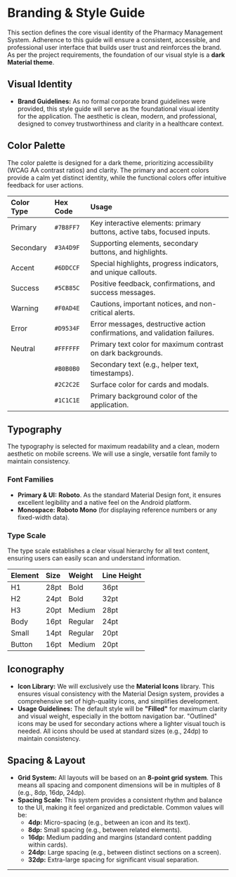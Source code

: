# Branding & Style Guide

<!--docs/front-end-spec/[title].md-->

This section defines the core visual identity of the Pharmacy Management System. Adherence to this guide will ensure a consistent, accessible, and professional user interface that builds user trust and reinforces the brand. As per the project requirements, the foundation of our visual style is a **dark Material theme**.

## Visual Identity

*   **Brand Guidelines:** As no formal corporate brand guidelines were provided, this style guide will serve as the foundational visual identity for the application. The aesthetic is clean, modern, and professional, designed to convey trustworthiness and clarity in a healthcare context.

## Color Palette

The color palette is designed for a dark theme, prioritizing accessibility (WCAG AA contrast ratios) and clarity. The primary and accent colors provide a calm yet distinct identity, while the functional colors offer intuitive feedback for user actions.

| Color Type | Hex Code | Usage |
| :--- | :--- | :--- |
| Primary | `#7B8FF7` | Key interactive elements: primary buttons, active tabs, focused inputs. |
| Secondary | `#3A4D9F` | Supporting elements, secondary buttons, and highlights. |
| Accent | `#6DDCCF` | Special highlights, progress indicators, and unique callouts. |
| Success | `#5CB85C` | Positive feedback, confirmations, and success messages. |
| Warning | `#F0AD4E` | Cautions, important notices, and non-critical alerts. |
| Error | `#D9534F` | Error messages, destructive action confirmations, and validation failures. |
| Neutral | `#FFFFFF` | Primary text color for maximum contrast on dark backgrounds. |
| | `#B0B0B0` | Secondary text (e.g., helper text, timestamps). |
| | `#2C2C2E` | Surface color for cards and modals. |
| | `#1C1C1E` | Primary background color of the application. |

## Typography

The typography is selected for maximum readability and a clean, modern aesthetic on mobile screens. We will use a single, versatile font family to maintain consistency.

### Font Families

*   **Primary & UI:** **Roboto**. As the standard Material Design font, it ensures excellent legibility and a native feel on the Android platform.
*   **Monospace:** **Roboto Mono** (for displaying reference numbers or any fixed-width data).

### Type Scale

The type scale establishes a clear visual hierarchy for all text content, ensuring users can easily scan and understand information.

| Element | Size | Weight | Line Height |
| :--- | :--- | :--- | :--- |
| H1 | 28pt | Bold | 36pt |
| H2 | 24pt | Bold | 32pt |
| H3 | 20pt | Medium | 28pt |
| Body | 16pt | Regular | 24pt |
| Small | 14pt | Regular | 20pt |
| Button | 16pt | Medium | 20pt |

## Iconography

*   **Icon Library:** We will exclusively use the **Material Icons** library. This ensures visual consistency with the Material Design system, provides a comprehensive set of high-quality icons, and simplifies development.
*   **Usage Guidelines:** The default style will be **"Filled"** for maximum clarity and visual weight, especially in the bottom navigation bar. "Outlined" icons may be used for secondary actions where a lighter visual touch is needed. All icons should be used at standard sizes (e.g., 24dp) to maintain consistency.

## Spacing & Layout

*   **Grid System:** All layouts will be based on an **8-point grid system**. This means all spacing and component dimensions will be in multiples of 8 (e.g., 8dp, 16dp, 24dp).
*   **Spacing Scale:** This system provides a consistent rhythm and balance to the UI, making it feel organized and predictable. Common values will be:
    *   **4dp:** Micro-spacing (e.g., between an icon and its text).
    *   **8dp:** Small spacing (e.g., between related elements).
    *   **16dp:** Medium padding and margins (standard content padding within cards).
    *   **24dp:** Large spacing (e.g., between distinct sections on a screen).
    *   **32dp:** Extra-large spacing for significant visual separation.

---
